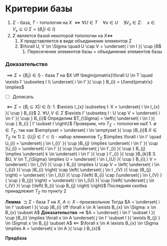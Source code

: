 # Критерии базы
1. $\Sigma$ - база, $T$ - топология на $X$
	$\iff \forall U \in T  \quad  \forall x \in U  \quad  \exists V_{x} \in \Sigma:  \quad  x \in V_{x} \subseteq U$
	$\Sigma = \left\{ B_i | i \in I \right\}$
2. $\Sigma$ является базой некоторой топологии на $X\iff$
	1. $X$ представляется в виде объединения элементов $\Sigma$
	2. $\forall U, V \in \Sigma  \quad  U \cap V = \underset{ i \in I }{ \cup }B$
		1. Пересечение элементов базы = объединение элементов базы

### Доказательство
$\implies \Sigma = \left\{ B_{i} | i \in I \right\}$ - база $T$ на $X \iff \begin{pmatrix}\forall U \in T  \quad  \exists I' \subseteq I \\ \underset{ i \in I' }{ \cup } B_{i} = U\end{pmatrix} \implies$
- [ ] Дописать 

$\impliedby \Sigma = \left\{ B_{i} \subseteq X | i \in I \right\}:$
	1. $\exists I_{x} \subseteq I: X = \underset{ i \in I_{x} }{ \cup } B_{i}$
	2. $\forall U, V \in \Sigma$
	   $\exists I' \subseteq I : U \cap V = \underset{ i \in I' }{ \cup } B_{i}$
	Определим $T_{\Sigma} = \left\{ \underset{ i \in I }{ \cup } B_{i} | I' \subset I \right\}$
	Проверим, что $T_{\Sigma} - \text{топология на} X$
		1. $\emptyset \in T_{\Sigma}$, так как $\emptyset = \underset{ i \in \emptyset }{ \cup }B_{i}$
		   $X \in T_{\Sigma}$ тк 1)
		 2. $\left\{ U_{i} | i \in I' \subset I \right\}$ - набор элементов $T_{\Sigma}$
		    $\implies \forall i \in I'  \quad  U_{i} = \underset{ j \in I_{i}' }{ \cup }B_{j} \implies \underset{ i \in I' }{ \cup }U_{i} = \underset{ i \in I' }{ \cup }\underset{ j \in I'_{i} }{ \cup } B_{j} \implies \underset{ k \in \underset{ i \in I' }{ \cup } I'_{i} }{ \cup }B_{k}$ 
		3. $U, V \in T_{\Sigma} \implies U = \underset{ i \in I_{U} }{ \cup } B_{i},\ V = \underset{ i \in I_{V} }{ \cup } B_{i} \implies U \cap V = \left( \underset{ i \in I_{U} }{ \cup }B_{i} \right) \cap \left( \underset{ j \in I _{V} }{ \cup }B_{j} \right) = \underset{ i \in I_{U} }{ \cup }\left( B_{i} \cap (\underset{ j \in I_{V} }{ \cup } B_{j}) \right) = \underset{ i \in I_{U} }{ \cup }\left( \underset{ j \in I_{V} }{ \cup }\left( B_{i} \cup B_{j} \right) \right)$
			Последняя скобка принадлежит $T_{\Sigma}$ по пункту 2

**Лемма**
	$\sqsupset \Sigma$ - база $T$  на $X$, $A \subset X$ - произвольное
	Тогда $A = \underset{ i \in I' \subset I }{ \cup }B_{i} \iff \forall x \in A \exists B_{x} \in \Sigma: x \in B_{x} \subset A$
**Доказательство**
$\implies$
	$A = \underset{ i \in I' \subset I }{ \cup }B_{i} \implies \forall x \in A \underset{ j \in I' \subset I }{ \exists B_{j} } \in \Sigma\ x \in B_{j} \subset A$
$\impliedby$
	$\forall x \in A \exists B_{x} \in \Sigma \implies A = \underset{ x \in A }{ \cup } B_{x}$

**Предбаза**
	